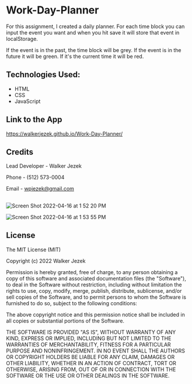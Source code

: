 # Work-Day-Planner

For this assignment, I created a daily planner. For each time block you can input the event you want and when you hit save it will store that event in localStorage. 

If the event is in the past, the time block will be grey. If the event is in the future it will be green. If it's the current time it will be red.

## Technologies Used:
- HTML
- CSS
- JavaScript

## Link to the App
https://walkerjezek.github.io/Work-Day-Planner/

## Credits
Lead Developer - Walker Jezek

Phone - (512) 573-0004

Email - wpjezek@gmail.com

##

![Screen Shot 2022-04-16 at 1 52 20 PM](https://user-images.githubusercontent.com/98861520/163689475-8f5a192b-183d-4119-a95c-cfc7fe3e54ec.png)

![Screen Shot 2022-04-16 at 1 53 55 PM](https://user-images.githubusercontent.com/98861520/163689532-d3994f8a-8e03-44c1-a94d-eaa376baa1f4.png)




## License

The MIT License (MIT)

Copyright (c) 2022 Walker Jezek

Permission is hereby granted, free of charge, to any person obtaining a copy of this software and associated documentation files (the "Software"), to deal in the Software without restriction, including without limitation the rights to use, copy, modify, merge, publish, distribute, sublicense, and/or sell copies of the Software, and to permit persons to whom the Software is furnished to do so, subject to the following conditions:

The above copyright notice and this permission notice shall be included in all copies or substantial portions of the Software.

THE SOFTWARE IS PROVIDED "AS IS", WITHOUT WARRANTY OF ANY KIND, EXPRESS OR IMPLIED, INCLUDING BUT NOT LIMITED TO THE WARRANTIES OF MERCHANTABILITY, FITNESS FOR A PARTICULAR PURPOSE AND NONINFRINGEMENT. IN NO EVENT SHALL THE AUTHORS OR COPYRIGHT HOLDERS BE LIABLE FOR ANY CLAIM, DAMAGES OR OTHER LIABILITY, WHETHER IN AN ACTION OF CONTRACT, TORT OR OTHERWISE, ARISING FROM, OUT OF OR IN CONNECTION WITH THE SOFTWARE OR THE USE OR OTHER DEALINGS IN THE SOFTWARE.
